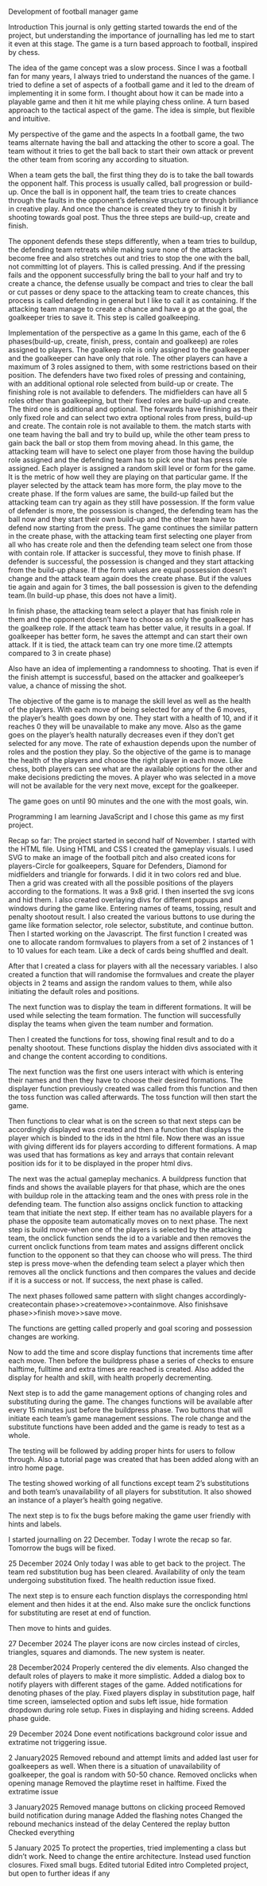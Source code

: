 Development of football manager game

Introduction
This journal is only getting started towards the end of the project, but understanding the importance of journalling has led me to start it even at this stage. The game is a turn based approach to football,  inspired by chess.

The idea of the game concept was a slow process. Since I was a football fan for many years, I always tried to understand the nuances of the game. I tried to define a set of aspects of a football game and it led to the dream of implementing it in some form. I thought about how it can be made into a playable game and then it hit me while playing chess online. A turn based approach to the tactical aspect of the game. The idea is simple, but flexible and intuitive.

My perspective of the game and the aspects
In a football game, the two teams alternate having the ball and attacking the other to score a goal. The team without it tries to get the ball back to start their own attack or prevent the other team from scoring any according to situation.

When a team gets the ball, the first thing they do is to take the ball towards the opponent half. This process is usually called, ball progression or build-up. Once the ball is in opponent half, the team tries to create chances through the faults in the opponent’s defensive structure or through brilliance in creative play. And once the chance is created they try to finish it by shooting towards goal post. Thus the three steps are build-up, create and finish.

The opponent defends these steps differently, when a team tries to buildup, the defending team retreats while making sure none of the attackers become free and also stretches out and tries to stop the one with the ball, not committing lot of players. This is called pressing. And if the pressing fails and the opponent successfully bring the ball to your half and try to create a chance, the defense usually be compact and tries to clear the ball or cut passes or deny space to the attacking team to create chances, this process is called defending in general but I like to call it as containing. If the attacking team manage to create a chance and have a go at the goal, the goalkeeper tries to save it. This step is called goalkeeping.

Implementation of the perspective as a game 
In this game, each of the 6 phases(build-up, create, finish, press, contain and goalkeep) are roles assigned to players. The goalkeep role is only assigned to the goalkeeper and the goalkeeper can have only that role. The other players can have a maximum of 3 roles assigned to them, with some restrictions based on their position. The defenders have two fixed roles of pressing and containing, with an additional optional role selected from build-up or create. The finishing role is not available to defenders. The midfielders can have all 5 roles other than goalkeeping, but their fixed roles are build-up and create. The third one is additional and optional. The forwards have finishing as their only fixed role and can select two extra optional roles from press, build-up and create. The contain role is not available to them.
the match starts with one team having the ball and try to build up, while the other team press to gain back the ball or stop them from moving ahead. In this game, the attacking team will have to select one player from those having the buildup role assigned and the defending team has to pick one that has press role assigned. Each player is assigned a random skill level or form for the game. It is the metric of how well they are playing on that particular game. If the player selected by the attack team has more form, the play move to the create phase. If the form values are same, the build-up failed but the attacking team can try again as they still have possession. If the form value of defender is more, the possession is changed, the defending team has the ball now and they start their own build-up and the other team have to defend now starting from the press. 
The game continues the simiilar pattern in the create phase, with the attacking team first selecting one player from all who has create role and then the defending team select one from those with contain role. If attacker is successful, they move to finish phase. If defender is successful, the possession is changed and they start attacking from the build-up phase. If the form values are equal possession doesn’t change and the attack team again does the create phase. But if the values tie again and again for 3 times, the ball possession is given to the defending team.(In build-up phase, this does not have a limit).

In finish phase, the attacking team select a player that has finish role in them and the opponent doesn’t have to choose as only the goalkeeper has the goalkeep role. If the attack team has better value, it results in a goal. If goalkeeper has better form, he saves the attempt and can start their own attack. If it is tied, the attack team can try one more time.(2 attempts compared to 3 in create phase)

Also have an idea of implementing a randomness to shooting. That is even if the finish attempt is successful, based on the attacker and goalkeeper’s value, a chance of missing the shot.

The objective of the game is to manage the skill level as well as the health of the players. With each move of being selected for any of the 6 moves, the player’s health goes down by one. They start with a health of 10, and if it reaches 0 they will be unavailable to make any move. Also as the game goes on the player’s health naturally decreases even if they don’t get selected for any move. The rate of exhaustion depends upon the number of roles and the postion they play. So the objective of the game is to manage the health of the players and choose the right player in each move. Like chess, both players can see what are the available options for the other and make decisions predicting the moves. A player who was selected in a move  will not be available for the very next move, except for the goalkeeper.

The game goes on until 90 minutes and the one with the most goals, win.

Programming
I am learning JavaScript and I chose this game as my first project.

Recap so far:
The project started in second half of November. I started with the HTML file. Using HTML and CSS I created the gameplay visuals. I used SVG to make an image of the football pitch and also created icons for players-Circle for goalkeepers, Square for Defenders, Diamond for midfielders and triangle for forwards. I did it in two colors red and blue. Then a grid was created with all the possible positions of the players according to the formations. It was a 9x8 grid. I then inserted the svg icons and hid them. I also created overlaying divs for different popups and windows during the game like. Entering names of teams, tossing, result and penalty shootout result. I also created the various buttons to use during the game like formation selector, role selector, substitute, and continue button. Then I started working on the Javascript. The first function I created was one to allocate random formvalues to players from a set of 2 instances of 1 to 10 values for each team. Like a deck of cards being shuffled and dealt.

After that I created a class for players with all the necessary variables. I also created a function that will randomise the formvalues and create the player objects in 2 teams and assign the random values to them, while also initiating the default roles and positions.

The next function was to display the team in different formations. It will be used while selecting the team formation. The function will successfully display the teams when given the team number and formation.

Then I created the functions for toss, showing final result and to do a penalty shootout. These functions display the hidden divs associated with it and change the content according to conditions.

The next function was the first one users interact with which is entering their names and then they have to choose their desired formations. The displayer function previously created was called from this function and then the toss function was called afterwards. The toss function will then start the game.

Then functions to clear what is on the screen so that next steps can be accordingly displayed was created and then a function that displays the player which is binded to the ids in the html file. Now there was an issue with giving different ids for players according to different formations. A map was used that has formations as key and arrays that contain relevant position ids for it to be displayed in the proper html divs.

The next was the actual gameplay mechanics. A buildpress function that finds and shows the available players for that phase, which are the ones with buildup role in the attacking team and the ones with press role in the defending team. The function also assigns onclick function to attacking team that initiate the next step. If either team has no available players for a phase the opposite team automatically moves on to next phase.
The next step is build move-when one of the players is selected by the attacking team, the onclick function sends the id to a variable and then removes the current onclick functions from team mates and assigns different onclick function to the opponent so that they can choose who will press.
The third step is press move-when the defending team select a player which then removes all the onclick functions and then compares the values and decide if it is a success or not. If success, the next phase is called.

The next phases followed same pattern with slight changes accordingly- createcontain phase>>createmove>>containmove. Also finishsave phase>>finish move>>save move.

The functions are getting called properly and goal scoring and possession changes are working.

Now to add the time and score display functions that increments time after each move. Then before the buildpress phase a series of checks to ensure halftime, fulltime and extra times are reached is created. Also added the display for health and skill, with health properly decrementing.

Next step is to add the game management options of changing roles and substituting during the game. The changes functions will be available after every 15 minutes just before the buildpress phase. Two buttons that will initiate each team’s game management sessions. The role change and the substitute functions have been added and the game is ready to test as a whole.

The testing will be followed by adding proper hints for users to follow through. Also a tutorial page was created that has been added along with an intro home page.

The testing showed working of all functions except team 2’s substitutions and both team’s unavailability of all players for substitution. It also showed an instance of a player’s health going negative.

The next step is to fix the bugs before making the game user friendly with hints and labels.

I started journalling on 22 December. Today I wrote the recap so far. Tomorrow the bugs will be fixed.

25 December 2024
Only today I was able to get back to the project. The team red substitution bug has been cleared. Availability of only the team undergoing substitution fixed. The health reduction issue fixed.

The next step is to ensure each function displays the corresponding html element and then hides it at the end. Also make sure the onclick functions for substituting are reset at end of function.

Then move to hints and guides.

27 December 2024
The player icons are now circles instead of circles, triangles, squares and diamonds. The new system is neater.

28 December2024
Properly centered the div elements. Also changed the default roles of players to make it more simplistic. 
Added a dialog box to notify players with different stages of the game.
Added notifications for denoting phases of the play.
Fixed players display in substitution page, half time screen, iamselected option and subs left issue, hide formation dropdown during role setup. Fixes in displaying and hiding screens. Added phase guide.

29 December 2024
Done event notifications background color issue and extratime not triggering issue.

2 January2025
Removed rebound and attempt limits and added last user for goalkeepers as well. When there is a situation of unavailability of goalkeeper, the goal is random with 50-50 chance.
Removed onclicks when opening manage
Removed the playtime reset in halftime.
Fixed the extratime issue

3 January2025
Removed manage buttons on clicking proceed
Removed build notification during manage
Added the flashing notes
Changed the rebound mechanics instead of the delay
Centered the replay button
Checked everything

5 January 2025
To protect the properties, tried implementing a class but didn’t work. Need to change the entire architecture. Instead used function closures.
Fixed small bugs.
Edited tutorial
Edited intro
Completed project, but open to further ideas if any

